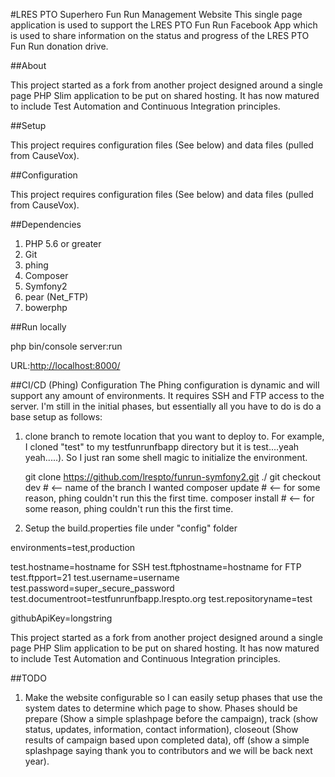 #LRES PTO Superhero Fun Run Management Website
This single page application is used to support the LRES PTO Fun Run Facebook App which is used to share information on the status and progress of the LRES PTO Fun Run donation drive.

##About

This project started as a fork from another project designed around a single page PHP Slim application to be put on shared hosting. It has now matured to include Test Automation and Continuous Integration principles.



##Setup

This project requires configuration files (See below) and data files (pulled from CauseVox).



##Configuration

This project requires configuration files (See below) and data files (pulled from CauseVox).





##Dependencies

1. PHP 5.6 or greater
2. Git
3. phing
4. Composer
5. Symfony2
5. pear (Net_FTP)
6. bowerphp



##Run locally

  php bin/console server:run

URL:[http://localhost:8000/](http://localhost:8000/)




##CI/CD (Phing) Configuration
The Phing configuration is dynamic and will support any amount of environments. It requires SSH and FTP access to the server. I'm still in the initial phases, but essentially all you have to do is do a base setup as follows:


1. clone branch to remote location that you want to deploy to. For example, I cloned "test" to my testfunrunfbapp directory but it is test....yeah yeah.....). So I just ran some shell magic to initialize the environment.


    git clone https://github.com/lrespto/funrun-symfony2.git ./
    git checkout dev  # <-- name of the branch I wanted
    composer update # <-- for some reason, phing couldn't run this the first time.
    composer install # <-- for some reason, phing couldn't run this the first time.

2. Setup the build.properties file under "config" folder

  environments=test,production

  test.hostname=hostname for SSH
  test.ftphostname=hostname for FTP
  test.ftpport=21
  test.username=username
  test.password=super_secure_password
  test.documentroot=testfunrunfbapp.lrespto.org
  test.repositoryname=test

  githubApiKey=longstring





This project started as a fork from another project designed around a single page PHP Slim application to be put on shared hosting. It has now matured to include Test Automation and Continuous Integration principles.





##TODO

1. Make the website configurable so I can easily setup phases that use the system dates to determine which page to show. Phases should be prepare (Show a simple splashpage before the campaign), track (show status, updates, information, contact information), closeout (Show results of campaign based upon completed data), off (show a simple splashpage saying thank you to contributors and we will be back next year).
